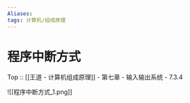 ```yaml
---
Aliases: 
tags: 计算机/组成原理 
---
```

# 程序中断方式

Top :: [[王道 - 计算机组成原理]] - 第七章 - 输入输出系统 - 7.3.4

![[程序中断方式_1.png]]
  